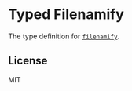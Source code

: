 # Typed Filenamify

The type definition for [`filenamify`](https://github.com/sindresorhus/filenamify).

## License

MIT
